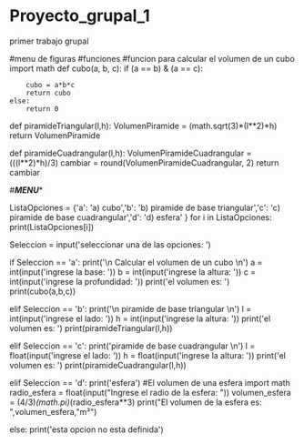 # Proyecto_grupal_1
primer trabajo grupal

#menu de figuras
#funciones
#funcion para calcular el volumen de un cubo
import math
def cubo(a, b, c):
	if (a == b) & (a == c):
		
		cubo = a*b*c
		return cubo
	else:
		return 0

def piramideTriangular(l,h):
	VolumenPiramide = (math.sqrt(3)*(l**2)*h)
	return VolumenPiramide

def piramideCuadrangular(l,h):
	VolumenPiramideCuadrangular = (((l**2)*h)/3)
    cambiar = round(VolumenPiramideCuadrangular, 2)
	return cambiar

#*******MENU********
	 
ListaOpciones = {'a': 'a) cubo','b': 'b) piramide de base triangular','c': 'c) piramide de base cuadrangular','d': 'd) esfera' }
for i in ListaOpciones: 
    print(ListaOpciones[i])

Seleccion = input('seleccionar una de las opciones: ')

if Seleccion == 'a':
	print('\n Calcular el volumen de un cubo \n')
	a = int(input('ingrese la base: '))
	b = int(input('ingrese la altura: '))
	c = int(input('ingrese la profundidad: '))
	print('el volumen es: ')
	print(cubo(a,b,c))

elif Seleccion == 'b':
	print('\n piramide de base triangular \n')
	l = int(input('ingrese el lado: '))
	h = int(input('ingrese la altura: '))
	print('el volumen es: ')
	print(piramideTriangular(l,h))

elif Seleccion == 'c':
	print('piramide de base cuadrangular \n')
	l = float(input('ingrese el lado: '))
	h = float(input('ingrese la altura: '))
	print('el volumen es: ')
	print(piramideCuadrangular(l,h))


elif Seleccion == 'd':
	print('esfera')
    #El volumen de una esfera
import math
radio_esfera = float(input("Ingrese el radio de la esfera: "))
volumen_esfera = (4/3)*(math.pi)*(radio_esfera**3)
print("El volumen de la esfera es: ",volumen_esfera,"m³")

else:
	print('esta opcion no esta definida')

